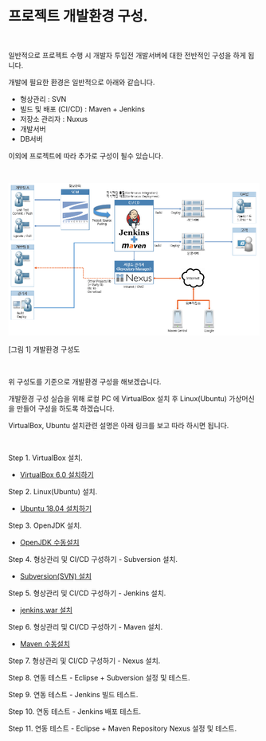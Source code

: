 # 프로젝트 개발환경 구성.

<br/>

일반적으로 프로젝트 수행 시 개발자 투입전 개발서버에 대한 전반적인 구성을 하게 됩니다.

개발에 필요한 환경은 일반적으로 아래와 같습니다.

- 형상관리 : SVN
- 빌드 및 배포 (CI/CD) : Maven + Jenkins
- 저장소 관리자 : Nuxus
- 개발서버
- DB서버

이외에 프로젝트에 따라 추가로 구성이 될수 있습니다.

<br/>

![개발환경 구성도](../../../Images/2019/11/20191129-0956-01.png)

[그림 1] 개발환경 구성도

<br/>

위 구성도를 기준으로 개발환경 구성을 해보겠습니다.

개발환경 구성 실습을 위해 로컬 PC 에 VirtualBox 설치 후 Linux(Ubuntu) 가상머신을 만들어 구성을 하도록 하겠습니다.

VirtualBox, Ubuntu 설치관련 설명은 아래 링크를 보고 따라 하시면 됩니다.

<br/>

Step 1. VirtualBox 설치.

- [VirtualBox 6.0 설치하기](../../../VirtualBox/VirtualBox_6.0_설치하기.md)

Step 2. Linux(Ubuntu) 설치.

- [Ubuntu 18.04 설치하기](../../../VirtualBox/Ubuntu_18.04_설치하기.md)

Step 3. OpenJDK 설치.

- [OpenJDK 수동설치](../../../OS/Linux/Ubuntu/Ubuntu_18.04_OpenJDK_수동설치.md)

Step 4. 형상관리 및 CI/CD 구성하기 - Subversion 설치.

- [Subversion(SVN) 설치](<../../../OS/Linux/Ubuntu/Ubuntu_18.04_Subversion(SVN)_설치.md>)

Step 5. 형상관리 및 CI/CD 구성하기 - Jenkins 설치.

- [jenkins.war 설치](../../../OS/Linux/Ubuntu/Ubuntu_18.04_jenkins.war_설치.md)

Step 6. 형상관리 및 CI/CD 구성하기 - Maven 설치.

- [Maven 수동설치](../../../OS/Linux/Ubuntu/Ubuntu_18.04_Maven_수동설치.md)

Step 7. 형상관리 및 CI/CD 구성하기 - Nexus 설치.

Step 8. 연동 테스트 - Eclipse + Subversion 설정 및 테스트.

Step 9. 연동 테스트 - Jenkins 빌드 테스트.

Step 10. 연동 테스트 - Jenkins 배포 테스트.

Step 11. 연동 테스트 - Eclipse + Maven Repository Nexus 설정 및 테스트.
